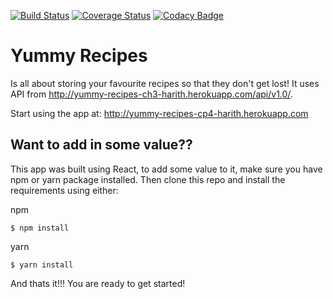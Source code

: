 [![Build Status](https://travis-ci.org/HarithJ/Yummy-Recipes-CP4.svg?branch=master)](https://travis-ci.org/HarithJ/Yummy-Recipes-CP4)
[![Coverage Status](https://coveralls.io/repos/github/HarithJ/Yummy-Recipes-CP4/badge.svg?branch=master)](https://coveralls.io/github/HarithJ/Yummy-Recipes-CP4?branch=master)
[![Codacy Badge](https://api.codacy.com/project/badge/Grade/2750296c52984aa98b14c40675fb8f64)](https://www.codacy.com/app/HarithJ/Yummy-Recipes-CP4?utm_source=github.com&amp;utm_medium=referral&amp;utm_content=HarithJ/Yummy-Recipes-CP4&amp;utm_campaign=Badge_Grade)

# Yummy Recipes
Is all about storing your favourite recipes so that they don't get lost! It uses API from http://yummy-recipes-ch3-harith.herokuapp.com/api/v1.0/.

Start using the app at: http://yummy-recipes-cp4-harith.herokuapp.com

## Want to add in some value??
This app was built using React, to add some value to it, make sure you have npm or yarn package installed. Then clone this repo and install the requirements using either: 

npm

    $ npm install
       
   
yarn
   
     
    $ yarn install

And thats it!!! You are ready to get started!
